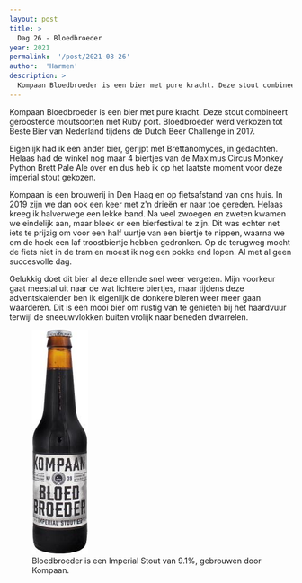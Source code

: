 ```yaml
---
layout: post
title: >
  Dag 26 - Bloedbroeder
year: 2021
permalink:  '/post/2021-08-26'
author:  'Harmen'
description: >
  Kompaan Bloedbroeder is een bier met pure kracht. Deze stout combineert geroosterde moutsoorten met Ruby port. Bloedbroeder werd verkozen tot Beste Bier van Nederland tijdens de Dutch Beer Challenge in 2017.
---
```

<p class='intro'><span class='dropcap'>K</span>ompaan Bloedbroeder is een bier met pure kracht. Deze stout combineert geroosterde moutsoorten met Ruby port. Bloedbroeder werd verkozen tot Beste Bier van Nederland tijdens de Dutch Beer Challenge in 2017.</p>

Eigenlijk had ik een ander bier, gerijpt met Brettanomyces, in gedachten. Helaas had de winkel nog maar 4 biertjes van de Maximus Circus Monkey Python Brett Pale Ale over en dus heb ik op het laatste moment voor deze imperial stout gekozen.

Kompaan is een brouwerij in Den Haag en op fietsafstand van ons huis. In 2019 zijn we dan ook een keer met z'n drieën er naar toe gereden. Helaas kreeg ik halverwege een lekke band. Na veel zwoegen en zweten kwamen we eindelijk aan, maar bleek er een bierfestival te zijn. Dit was echter net iets te prijzig om voor een half uurtje van een biertje te nippen, waarna we om de hoek een laf troostbiertje hebben gedronken. Op de terugweg mocht de fiets niet in de tram en moest ik nog een pokke end lopen. Al met al geen succesvolle dag.

Gelukkig doet dit bier al deze ellende snel weer vergeten. Mijn voorkeur gaat meestal uit naar de wat lichtere biertjes, maar tijdens deze adventskalender ben ik eigenlijk de donkere bieren weer meer gaan waarderen. Dit is een mooi bier om rustig van te genieten bij het haardvuur terwijl de sneeuwvlokken buiten vrolijk naar beneden dwarrelen.

<figure><img src='/assets/img/beer_2021-08-26.jpg' alt=''/> <figcaption>Bloedbroeder is een Imperial Stout van 9.1%, gebrouwen door Kompaan.</figcaption></figure>
